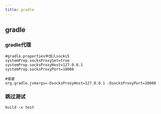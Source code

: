 ```yaml
---
title: gradle
---
```

## gradle
 

### gradle代理

  ```
  #gradle.properties中加入socks5
  systemProp.socksProxySet=true
  systemProp.socksProxyHost=127.0.0.1
  systemProp.socksProxyPort=10808
  
  #或者
  org.gradle.jvmargs=-DsocksProxyHost=127.0.0.1 -DsocksProxyPort=10808
  ```

### 跳过测试

```
build -x test
```

